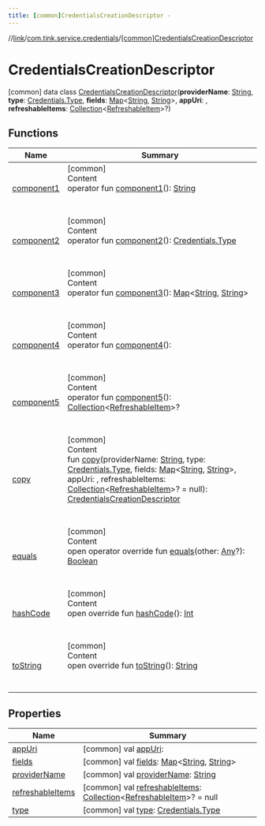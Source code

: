 ```yaml
---
title: [common]CredentialsCreationDescriptor -
---
```

//[link](../../index.md)/[com.tink.service.credentials](../index.md)/[[common]CredentialsCreationDescriptor](index.md)



# CredentialsCreationDescriptor  
 [common] data class [CredentialsCreationDescriptor](index.md)(**providerName**: [String](https://kotlinlang.org/api/latest/jvm/stdlib/kotlin/-string/index.html), **type**: [Credentials.Type](../../com.tink.model.credentials/[common]-credentials/-type/index.md), **fields**: [Map](https://kotlinlang.org/api/latest/jvm/stdlib/kotlin.collections/-map/index.html)<[String](https://kotlinlang.org/api/latest/jvm/stdlib/kotlin/-string/index.html), [String](https://kotlinlang.org/api/latest/jvm/stdlib/kotlin/-string/index.html)>, **appUri**: <ERROR CLASS>, **refreshableItems**: [Collection](https://kotlinlang.org/api/latest/jvm/stdlib/kotlin.collections/-collection/index.html)<[RefreshableItem](../../com.tink.model.credentials/[common]-refreshable-item/index.md)>?)   


## Functions  
  
|  Name|  Summary| 
|---|---|
| <a name="com.tink.service.credentials/CredentialsCreationDescriptor/component1/#/PointingToDeclaration/"></a>[component1](component1.md)| <a name="com.tink.service.credentials/CredentialsCreationDescriptor/component1/#/PointingToDeclaration/"></a>[common]  <br>Content  <br>operator fun [component1](component1.md)(): [String](https://kotlinlang.org/api/latest/jvm/stdlib/kotlin/-string/index.html)  <br><br><br>
| <a name="com.tink.service.credentials/CredentialsCreationDescriptor/component2/#/PointingToDeclaration/"></a>[component2](component2.md)| <a name="com.tink.service.credentials/CredentialsCreationDescriptor/component2/#/PointingToDeclaration/"></a>[common]  <br>Content  <br>operator fun [component2](component2.md)(): [Credentials.Type](../../com.tink.model.credentials/[common]-credentials/-type/index.md)  <br><br><br>
| <a name="com.tink.service.credentials/CredentialsCreationDescriptor/component3/#/PointingToDeclaration/"></a>[component3](component3.md)| <a name="com.tink.service.credentials/CredentialsCreationDescriptor/component3/#/PointingToDeclaration/"></a>[common]  <br>Content  <br>operator fun [component3](component3.md)(): [Map](https://kotlinlang.org/api/latest/jvm/stdlib/kotlin.collections/-map/index.html)<[String](https://kotlinlang.org/api/latest/jvm/stdlib/kotlin/-string/index.html), [String](https://kotlinlang.org/api/latest/jvm/stdlib/kotlin/-string/index.html)>  <br><br><br>
| <a name="com.tink.service.credentials/CredentialsCreationDescriptor/component4/#/PointingToDeclaration/"></a>[component4](component4.md)| <a name="com.tink.service.credentials/CredentialsCreationDescriptor/component4/#/PointingToDeclaration/"></a>[common]  <br>Content  <br>operator fun [component4](component4.md)(): <ERROR CLASS>  <br><br><br>
| <a name="com.tink.service.credentials/CredentialsCreationDescriptor/component5/#/PointingToDeclaration/"></a>[component5](component5.md)| <a name="com.tink.service.credentials/CredentialsCreationDescriptor/component5/#/PointingToDeclaration/"></a>[common]  <br>Content  <br>operator fun [component5](component5.md)(): [Collection](https://kotlinlang.org/api/latest/jvm/stdlib/kotlin.collections/-collection/index.html)<[RefreshableItem](../../com.tink.model.credentials/[common]-refreshable-item/index.md)>?  <br><br><br>
| <a name="com.tink.service.credentials/CredentialsCreationDescriptor/copy/#kotlin.String#com.tink.model.credentials.Credentials.Type#kotlin.collections.Map[kotlin.String,kotlin.String]##kotlin.collections.Collection[com.tink.model.credentials.RefreshableItem]?/PointingToDeclaration/"></a>[copy](copy.md)| <a name="com.tink.service.credentials/CredentialsCreationDescriptor/copy/#kotlin.String#com.tink.model.credentials.Credentials.Type#kotlin.collections.Map[kotlin.String,kotlin.String]##kotlin.collections.Collection[com.tink.model.credentials.RefreshableItem]?/PointingToDeclaration/"></a>[common]  <br>Content  <br>fun [copy](copy.md)(providerName: [String](https://kotlinlang.org/api/latest/jvm/stdlib/kotlin/-string/index.html), type: [Credentials.Type](../../com.tink.model.credentials/[common]-credentials/-type/index.md), fields: [Map](https://kotlinlang.org/api/latest/jvm/stdlib/kotlin.collections/-map/index.html)<[String](https://kotlinlang.org/api/latest/jvm/stdlib/kotlin/-string/index.html), [String](https://kotlinlang.org/api/latest/jvm/stdlib/kotlin/-string/index.html)>, appUri: <ERROR CLASS>, refreshableItems: [Collection](https://kotlinlang.org/api/latest/jvm/stdlib/kotlin.collections/-collection/index.html)<[RefreshableItem](../../com.tink.model.credentials/[common]-refreshable-item/index.md)>? = null): [CredentialsCreationDescriptor](index.md)  <br><br><br>
| <a name="kotlin/Any/equals/#kotlin.Any?/PointingToDeclaration/"></a>[equals](../../com.tink.service.user/[common]-user-profile-service-impl/index.md#%5Bkotlin%2FAny%2Fequals%2F%23kotlin.Any%3F%2FPointingToDeclaration%2F%5D%2FFunctions%2F1647702525)| <a name="kotlin/Any/equals/#kotlin.Any?/PointingToDeclaration/"></a>[common]  <br>Content  <br>open operator override fun [equals](../../com.tink.service.user/[common]-user-profile-service-impl/index.md#%5Bkotlin%2FAny%2Fequals%2F%23kotlin.Any%3F%2FPointingToDeclaration%2F%5D%2FFunctions%2F1647702525)(other: [Any](https://kotlinlang.org/api/latest/jvm/stdlib/kotlin/-any/index.html)?): [Boolean](https://kotlinlang.org/api/latest/jvm/stdlib/kotlin/-boolean/index.html)  <br><br><br>
| <a name="kotlin/Any/hashCode/#/PointingToDeclaration/"></a>[hashCode](../../com.tink.service.user/[common]-user-profile-service-impl/index.md#%5Bkotlin%2FAny%2FhashCode%2F%23%2FPointingToDeclaration%2F%5D%2FFunctions%2F1647702525)| <a name="kotlin/Any/hashCode/#/PointingToDeclaration/"></a>[common]  <br>Content  <br>open override fun [hashCode](../../com.tink.service.user/[common]-user-profile-service-impl/index.md#%5Bkotlin%2FAny%2FhashCode%2F%23%2FPointingToDeclaration%2F%5D%2FFunctions%2F1647702525)(): [Int](https://kotlinlang.org/api/latest/jvm/stdlib/kotlin/-int/index.html)  <br><br><br>
| <a name="kotlin/Any/toString/#/PointingToDeclaration/"></a>[toString](../../com.tink.service.user/[common]-user-profile-service-impl/index.md#%5Bkotlin%2FAny%2FtoString%2F%23%2FPointingToDeclaration%2F%5D%2FFunctions%2F1647702525)| <a name="kotlin/Any/toString/#/PointingToDeclaration/"></a>[common]  <br>Content  <br>open override fun [toString](../../com.tink.service.user/[common]-user-profile-service-impl/index.md#%5Bkotlin%2FAny%2FtoString%2F%23%2FPointingToDeclaration%2F%5D%2FFunctions%2F1647702525)(): [String](https://kotlinlang.org/api/latest/jvm/stdlib/kotlin/-string/index.html)  <br><br><br>


## Properties  
  
|  Name|  Summary| 
|---|---|
| <a name="com.tink.service.credentials/CredentialsCreationDescriptor/appUri/#/PointingToDeclaration/"></a>[appUri](app-uri.md)| <a name="com.tink.service.credentials/CredentialsCreationDescriptor/appUri/#/PointingToDeclaration/"></a> [common] val [appUri](app-uri.md): <ERROR CLASS>   <br>
| <a name="com.tink.service.credentials/CredentialsCreationDescriptor/fields/#/PointingToDeclaration/"></a>[fields](fields.md)| <a name="com.tink.service.credentials/CredentialsCreationDescriptor/fields/#/PointingToDeclaration/"></a> [common] val [fields](fields.md): [Map](https://kotlinlang.org/api/latest/jvm/stdlib/kotlin.collections/-map/index.html)<[String](https://kotlinlang.org/api/latest/jvm/stdlib/kotlin/-string/index.html), [String](https://kotlinlang.org/api/latest/jvm/stdlib/kotlin/-string/index.html)>   <br>
| <a name="com.tink.service.credentials/CredentialsCreationDescriptor/providerName/#/PointingToDeclaration/"></a>[providerName](provider-name.md)| <a name="com.tink.service.credentials/CredentialsCreationDescriptor/providerName/#/PointingToDeclaration/"></a> [common] val [providerName](provider-name.md): [String](https://kotlinlang.org/api/latest/jvm/stdlib/kotlin/-string/index.html)   <br>
| <a name="com.tink.service.credentials/CredentialsCreationDescriptor/refreshableItems/#/PointingToDeclaration/"></a>[refreshableItems](refreshable-items.md)| <a name="com.tink.service.credentials/CredentialsCreationDescriptor/refreshableItems/#/PointingToDeclaration/"></a> [common] val [refreshableItems](refreshable-items.md): [Collection](https://kotlinlang.org/api/latest/jvm/stdlib/kotlin.collections/-collection/index.html)<[RefreshableItem](../../com.tink.model.credentials/[common]-refreshable-item/index.md)>? = null   <br>
| <a name="com.tink.service.credentials/CredentialsCreationDescriptor/type/#/PointingToDeclaration/"></a>[type](type.md)| <a name="com.tink.service.credentials/CredentialsCreationDescriptor/type/#/PointingToDeclaration/"></a> [common] val [type](type.md): [Credentials.Type](../../com.tink.model.credentials/[common]-credentials/-type/index.md)   <br>

